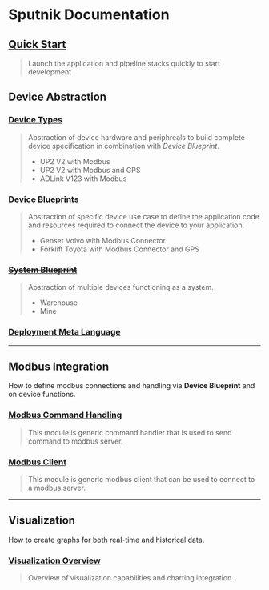 # Sputnik Documentation

## [Quick Start](quick-start.md)
> Launch the application and pipeline stacks quickly to start development

## Device Abstraction

### [Device Types](concepts/device-types.md)
> Abstraction of device hardware and periphreals to build complete device specification in combination with *Device Blueprint*.
> - UP2 V2 with Modbus
> - UP2 V2 with Modbus and GPS
> - ADLink V123 with Modbus
### [Device Blueprints](concepts/device-blueprints.md)
> Abstraction of specific device use case to define the application code and resources required to connect the device to your application.
> - Genset Volvo with Modbus Connector
> - Forklift Toyota with Modbus Connector and GPS
### ~~[System Blueprint](concepts/system-blueprints.md)~~
> Abstraction of multiple devices functioning as a system.
> - Warehouse
> - Mine

### [Deployment Meta Language](concepts/deloyment-meta-language.md)

---
## Modbus Integration
How to define modbus connections and handling via **Device Blueprint** and on device functions.
### [Modbus Command Handling](../examples/device-functions/command-handler/README.MD)
> This module is generic command handler that is used to send command to modbus server.
### [Modbus Client](../examples/device-functions/modbus-client/README.md)
> This module is generic modbus client that can be used to connect to a modbus server.

---
## Visualization
How to create graphs for both real-time and historical data.
### [Visualization Overview](concepts/visualization.md)
> Overview of visualization capabilities and charting integration.
